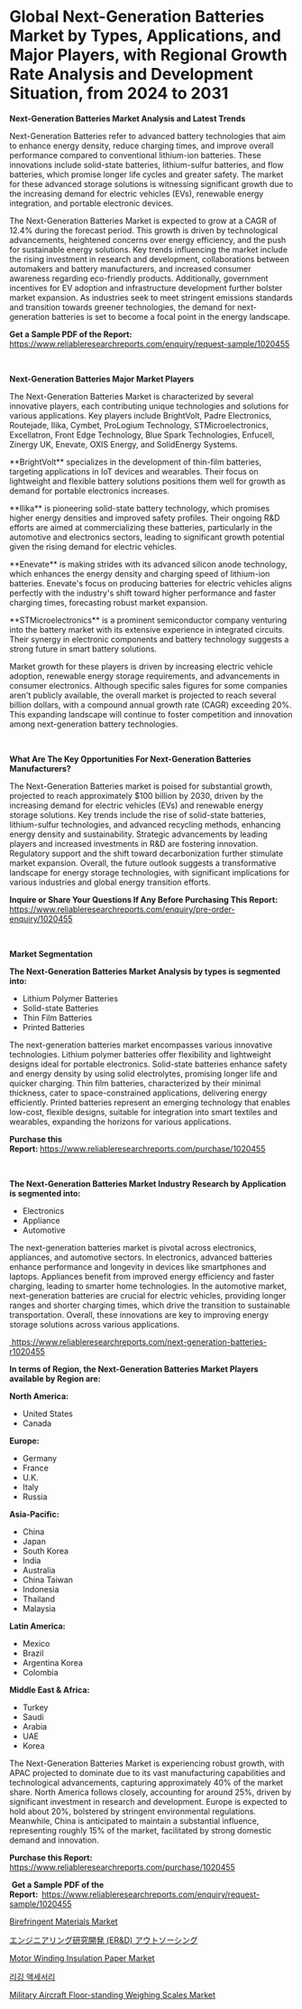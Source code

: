 <p><h1>Global Next-Generation Batteries Market by Types, Applications, and Major Players, with Regional Growth Rate Analysis and Development Situation, from 2024 to 2031</h1></p><p><strong>Next-Generation Batteries Market Analysis and Latest Trends</strong></p>
<p><p>Next-Generation Batteries refer to advanced battery technologies that aim to enhance energy density, reduce charging times, and improve overall performance compared to conventional lithium-ion batteries. These innovations include solid-state batteries, lithium-sulfur batteries, and flow batteries, which promise longer life cycles and greater safety. The market for these advanced storage solutions is witnessing significant growth due to the increasing demand for electric vehicles (EVs), renewable energy integration, and portable electronic devices.</p><p>The Next-Generation Batteries Market is expected to grow at a CAGR of 12.4% during the forecast period. This growth is driven by technological advancements, heightened concerns over energy efficiency, and the push for sustainable energy solutions. Key trends influencing the market include the rising investment in research and development, collaborations between automakers and battery manufacturers, and increased consumer awareness regarding eco-friendly products. Additionally, government incentives for EV adoption and infrastructure development further bolster market expansion. As industries seek to meet stringent emissions standards and transition towards greener technologies, the demand for next-generation batteries is set to become a focal point in the energy landscape.</p></p>
<p><strong>Get a Sample PDF of the Report:&nbsp;</strong> <a href="https://www.reliableresearchreports.com/enquiry/request-sample/1020455">https://www.reliableresearchreports.com/enquiry/request-sample/1020455</a></p>
<p>&nbsp;</p>
<p><strong>Next-Generation Batteries Major Market Players</strong></p>
<p><p>The Next-Generation Batteries Market is characterized by several innovative players, each contributing unique technologies and solutions for various applications. Key players include BrightVolt, Padre Electronics, Routejade, Ilika, Cymbet, ProLogium Technology, STMicroelectronics, Excellatron, Front Edge Technology, Blue Spark Technologies, Enfucell, Zinergy UK, Enevate, OXIS Energy, and SolidEnergy Systems.</p><p>**BrightVolt** specializes in the development of thin-film batteries, targeting applications in IoT devices and wearables. Their focus on lightweight and flexible battery solutions positions them well for growth as demand for portable electronics increases.</p><p>**Ilika** is pioneering solid-state battery technology, which promises higher energy densities and improved safety profiles. Their ongoing R&D efforts are aimed at commercializing these batteries, particularly in the automotive and electronics sectors, leading to significant growth potential given the rising demand for electric vehicles.</p><p>**Enevate** is making strides with its advanced silicon anode technology, which enhances the energy density and charging speed of lithium-ion batteries. Enevate's focus on producing batteries for electric vehicles aligns perfectly with the industry's shift toward higher performance and faster charging times, forecasting robust market expansion.</p><p>**STMicroelectronics** is a prominent semiconductor company venturing into the battery market with its extensive experience in integrated circuits. Their synergy in electronic components and battery technology suggests a strong future in smart battery solutions.</p><p>Market growth for these players is driven by increasing electric vehicle adoption, renewable energy storage requirements, and advancements in consumer electronics. Although specific sales figures for some companies aren't publicly available, the overall market is projected to reach several billion dollars, with a compound annual growth rate (CAGR) exceeding 20%. This expanding landscape will continue to foster competition and innovation among next-generation battery technologies.</p></p>
<p>&nbsp;</p>
<p><strong>What Are The Key Opportunities For Next-Generation Batteries Manufacturers?</strong></p>
<p><p>The Next-Generation Batteries market is poised for substantial growth, projected to reach approximately $100 billion by 2030, driven by the increasing demand for electric vehicles (EVs) and renewable energy storage solutions. Key trends include the rise of solid-state batteries, lithium-sulfur technologies, and advanced recycling methods, enhancing energy density and sustainability. Strategic advancements by leading players and increased investments in R&D are fostering innovation. Regulatory support and the shift toward decarbonization further stimulate market expansion. Overall, the future outlook suggests a transformative landscape for energy storage technologies, with significant implications for various industries and global energy transition efforts.</p></p>
<p><strong>Inquire or Share Your Questions If Any Before Purchasing This Report:</strong> <a href="https://www.reliableresearchreports.com/enquiry/pre-order-enquiry/1020455">https://www.reliableresearchreports.com/enquiry/pre-order-enquiry/1020455</a></p>
<p>&nbsp;</p>
<p><strong>Market Segmentation</strong></p>
<p><strong>The Next-Generation Batteries Market Analysis by types is segmented into:</strong></p>
<p><ul><li>Lithium Polymer Batteries</li><li>Solid-state Batteries</li><li>Thin Film Batteries</li><li>Printed Batteries</li></ul></p>
<p><p>The next-generation batteries market encompasses various innovative technologies. Lithium polymer batteries offer flexibility and lightweight designs ideal for portable electronics. Solid-state batteries enhance safety and energy density by using solid electrolytes, promising longer life and quicker charging. Thin film batteries, characterized by their minimal thickness, cater to space-constrained applications, delivering energy efficiently. Printed batteries represent an emerging technology that enables low-cost, flexible designs, suitable for integration into smart textiles and wearables, expanding the horizons for various applications.</p></p>
<p><strong>Purchase this Report:&nbsp;</strong><a href="https://www.reliableresearchreports.com/purchase/1020455">https://www.reliableresearchreports.com/purchase/1020455</a></p>
<p>&nbsp;</p>
<p><strong>The Next-Generation Batteries Market Industry Research by Application is segmented into:</strong></p>
<p><ul><li>Electronics</li><li>Appliance</li><li>Automotive</li></ul></p>
<p><p>The next-generation batteries market is pivotal across electronics, appliances, and automotive sectors. In electronics, advanced batteries enhance performance and longevity in devices like smartphones and laptops. Appliances benefit from improved energy efficiency and faster charging, leading to smarter home technologies. In the automotive market, next-generation batteries are crucial for electric vehicles, providing longer ranges and shorter charging times, which drive the transition to sustainable transportation. Overall, these innovations are key to improving energy storage solutions across various applications.</p></p>
<p><a href="https://www.reliableresearchreports.com/next-generation-batteries-r1020455">&nbsp;https://www.reliableresearchreports.com/next-generation-batteries-r1020455</a></p>
<p><strong>In terms of Region, the Next-Generation Batteries Market Players available by Region are:</strong></p>
<p>
    <p> <strong> North America: </strong>
        <ul>
            <li>United States</li>
            <li>Canada</li>
        </ul>
        </p> 
    <p> <strong> Europe: </strong>
        <ul>
            <li>Germany</li>
            <li>France</li>
            <li>U.K.</li>
            <li>Italy</li>
            <li>Russia</li>
        </ul>
        </p> 
    <p> <strong> Asia-Pacific: </strong>
        <ul>
            <li>China</li>
            <li>Japan</li>
            <li>South Korea</li>
            <li>India</li>
            <li>Australia</li>
            <li>China Taiwan</li>
            <li>Indonesia</li>
            <li>Thailand</li>
            <li>Malaysia</li>
        </ul>
        </p> 
    <p> <strong> Latin America: </strong>
        <ul>
            <li>Mexico</li>
            <li>Brazil</li>
            <li>Argentina Korea</li>
            <li>Colombia</li>
        </ul>
        </p> 
    <p> <strong> Middle East & Africa: </strong>
        <ul>
            <li>Turkey</li>
            <li>Saudi</li>
            <li>Arabia</li>
            <li>UAE</li>
            <li>Korea</li>
        </ul>
    </p>
    </p>
<p><p>The Next-Generation Batteries Market is experiencing robust growth, with APAC projected to dominate due to its vast manufacturing capabilities and technological advancements, capturing approximately 40% of the market share. North America follows closely, accounting for around 25%, driven by significant investment in research and development. Europe is expected to hold about 20%, bolstered by stringent environmental regulations. Meanwhile, China is anticipated to maintain a substantial influence, representing roughly 15% of the market, facilitated by strong domestic demand and innovation.</p></p>
<p><strong>Purchase this Report: </strong><a href="https://www.reliableresearchreports.com/purchase/1020455">https://www.reliableresearchreports.com/purchase/1020455</a></p>
<p>&nbsp;<strong>Get a Sample PDF of the Report:&nbsp;&nbsp;</strong><a href="https://www.reliableresearchreports.com/enquiry/request-sample/1020455">https://www.reliableresearchreports.com/enquiry/request-sample/1020455</a></p>
<p><strong></strong></p>
<p><p><a href="https://issuu.com/reportprime-2/docs/birefringent-materials-market-size-_ec384b4f995a55">Birefringent Materials Market</a></p><p><a href="https://medium.com/@nemesis2824/engineering-research-development-er-d-outsourcing-49889a0b2830">エンジニアリング研究開発 (ER&D) アウトソーシング</a></p><p><a href="https://issuu.com/reportprime-2/docs/motor-winding-insulation-paper-mark_84129347037b78">Motor Winding Insulation Paper Market</a></p><p><a href="https://medium.com/@jeffersonlambert45/%EB%A6%AC%EA%B9%85-%EC%95%A1%EC%84%B8%EC%84%9C%EB%A6%AC-%EC%8B%9C%EC%9E%A5%EC%9D%98-%ED%95%B5%EC%8B%AC-%EB%8F%99%EC%9D%B8-%EB%B6%84%EC%84%9D-2024%EB%85%84%EB%B6%80%ED%84%B0-2031%EB%85%84%EA%B9%8C%EC%A7%80%EC%9D%98-%EC%8B%9C%EC%9E%A5-%EB%8F%99%ED%96%A5-%EB%B0%8F-%ED%96%A5%ED%9B%84-%EC%A0%84%EB%A7%9D-81aa469f9cc3">리깅 액세서리</a></p><p><a href="https://medium.com/@melanie.abraham5677/the-military-aircraft-floor-standing-weighing-scales-market-prioritizes-cost-control-and-b7be4f83f84a">Military Aircraft Floor-standing Weighing Scales Market</a></p></p>